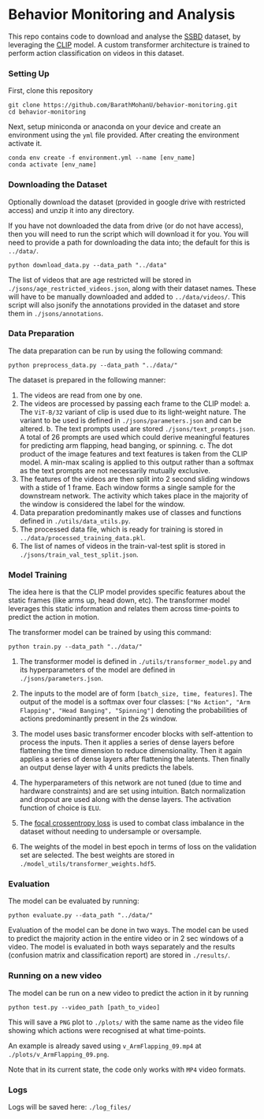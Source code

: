 
# Behavior Monitoring and Analysis

This repo contains code to download and analyse the [SSBD](https://rolandgoecke.net/research/datasets/ssbd/#:~:text=Dataset%20Files%3A%C2%A0ssbd%2Drelease%20(ZIP%2C%201.7MB)) dataset, by leveraging the [CLIP](https://github.com/openai/CLIP) model. A custom transformer architecture is trained to perform action classification on videos in this dataset. 

### Setting Up
First, clone this repository

```
git clone https://github.com/BarathMohanU/behavior-monitoring.git
cd behavior-monitoring
```
Next, setup miniconda or anaconda on your device and create an environment using the `yml` file provided. After creating the environment activate it.

```
conda env create -f environment.yml --name [env_name]
conda activate [env_name]
```

### Downloading the Dataset

Optionally download the dataset (provided in google drive with restricted access) and unzip it into any directory.

If you have not downloaded the data from drive (or do not have access), then you will need to run the script which will download it for you. You will need to provide a path for downloading the data into; the default for this is `../data/`.

```
python download_data.py --data_path "../data"
```

The list of videos that are age restricted will be stored in `./jsons/age_restricted_videos.json`, along with their dataset names. These will have to be manually downloaded and added to `../data/videos/`. This script will also jsonify the annotations provided in the dataset and store them in `./jsons/annotations`.

### Data Preparation

The data preparation can be run by using the following command:
```
python preprocess_data.py --data_path "../data/"
```
The dataset is prepared in the following manner:

1. The videos are read from one by one.
2. The videos are processed by passing each frame to the CLIP model:
  a. The `ViT-B/32` variant of clip is used due to its light-weight nature. The variant to be used is defined in `./jsons/parameters.json` and can be altered.
  b. The text prompts used are stored `./jsons/text_prompts.json`. A total of 26 prompts are used which could derive meaningful features for predicting arm flapping, head banging, or spinning.
  c. The dot product of the image features and text features is taken from the CLIP model. A min-max scaling is applied to this output rather than a softmax as the text prompts are not necessarily mutually exclusive.
3. The features of the videos are then split into 2 second sliding windows with a stide of 1 frame. Each window forms a single sample for the downstream network. The activity which takes place in the majority of the window is considered the label for the window.
4. Data preparation predominantly makes use of classes and functions defined in `./utils/data_utils.py`.
5. The processed data file, which is ready for training is stored in `../data/processed_training_data.pkl`.
6. The list of names of videos in the train-val-test split is stored in `./jsons/train_val_test_split.json`.

### Model Training

The idea here is that the CLIP model provides specific features about the static frames (like arms up, head down, etc). The transformer model leverages this static information and relates them across time-points to predict the action in motion.

The transformer model can be trained by using this command:

```
python train.py --data_path "../data/"
```


1. The transformer model is defined in `./utils/transformer_model.py` and its hyperparameters of the model are defined in `./jsons/parameters.json`.

2. The inputs to the model are of form `[batch_size, time, features]`. The output of the model is a softmax over four classes: `["No Action", "Arm Flapping", "Head Banging", "Spinning"]` denoting the probabilities of actions predominantly present in the 2s window.

3. The model uses basic transformer encoder blocks with self-attention to process the inputs. Then it applies a series of dense layers before flattening the time dimension to reduce dimensionality. Then it again applies a series of dense layers after flattening the latents. Then finally an output dense layer with 4 units predicts the labels.

4. The hyperparameters of this network are not tuned (due to time and hardware constraints) and are set using intuition. Batch normalization and dropout are used along with the dense layers. The activation function of choice is `ELU`.

5. The [focal crossentropy loss](https://arxiv.org/pdf/1708.02002.pdf) is used to combat class imbalance in the dataset without needing to undersample or oversample.

6. The weights of the model in best epoch in terms of loss on the validation set are selected. The best weights are stored in `./model_utils/transformer_weights.hdf5`.

### Evaluation

The model can be evaluated by running:

```
python evaluate.py --data_path "../data/"
```

Evaluation of the model can be done in two ways. The model can be used to predict the majority action in the entire video or in 2 sec windows of a video. The model is evaluated in both ways separately and the results (confusion matrix and classification report) are stored in `./results/`.

### Running on a new video

The model can be run on a new video to predict the action in it by running

```
python test.py --video_path [path_to_video]
```

This will save a `PNG` plot to `./plots/` with the same name as the video file showing which actions were recognised at what time-points.

An example is already saved using `v_ArmFlapping_09.mp4` at `./plots/v_ArmFlapping_09.png`.

Note that in its current state, the code only works with `MP4` video formats.

### Logs

Logs will be saved here: `./log_files/`
